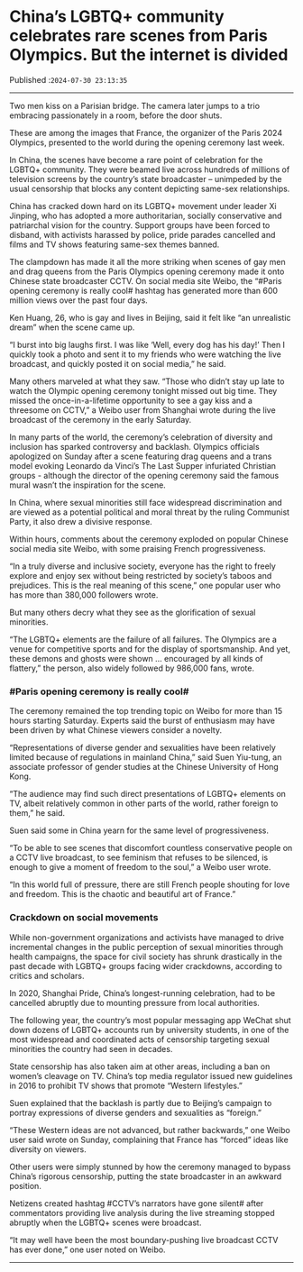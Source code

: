 # China’s LGBTQ+ community celebrates rare scenes from Paris Olympics. But the internet is divided

Published :`2024-07-30 23:13:35`

---

Two men kiss on a Parisian bridge. The camera later jumps to a  trio embracing passionately in a room, before the door shuts.

These are among the images that France, the organizer of the Paris 2024 Olympics, presented to the world during the opening ceremony last week.

In China, the scenes have become a rare point of celebration for the LGBTQ+ community. They were beamed live across hundreds of millions of television screens by the country’s state broadcaster – unimpeded by the usual censorship that blocks any content depicting same-sex relationships.

China has cracked down hard on its LGBTQ+ movement under leader Xi Jinping, who has adopted a more authoritarian, socially conservative and patriarchal vision for the country. Support groups have been forced to disband, with activists harassed by police, pride parades cancelled and films and TV shows featuring same-sex themes banned.

The clampdown has made it all the more striking when scenes of gay men and drag queens from the Paris Olympics opening ceremony made it onto Chinese state broadcaster CCTV. On social media site Weibo, the “#Paris opening ceremony is really cool# hashtag has generated more than 600 million views over the past four days.

Ken Huang, 26, who is gay and lives in Beijing, said it felt like “an unrealistic dream” when the scene came up.

“I burst into big laughs first. I was like ‘Well, every dog has his day!’ Then I quickly took a photo and sent it to my friends who were watching the live broadcast, and quickly posted it on social media,” he said.

Many others marveled at what they saw. “Those who didn’t stay up late to watch the Olympic opening ceremony tonight missed out big time. They missed the once-in-a-lifetime opportunity to see a gay kiss and a threesome on CCTV,” a Weibo user from Shanghai wrote during the live broadcast of the ceremony in the early Saturday.

In many parts of the world, the ceremony’s celebration of diversity and inclusion has sparked controversy and backlash. Olympics officials apologized on Sunday after a scene featuring drag queens and a trans model evoking Leonardo da Vinci’s The Last Supper infuriated Christian groups - although the director of the opening ceremony said the famous mural wasn’t the inspiration for the scene.

In China, where sexual minorities still face widespread discrimination and are viewed as a potential political and moral threat by the ruling Communist Party, it also drew a divisive response.

Within hours, comments about the ceremony exploded on popular Chinese social media site Weibo, with some praising French progressiveness.

“In a truly diverse and inclusive society, everyone has the right to freely explore and enjoy sex without being restricted by society’s taboos and prejudices. This is the real meaning of this scene,” one popular user who has more than 380,000 followers wrote.

But many others decry what they see as the glorification of sexual minorities.

“The LGBTQ+ elements are the failure of all failures. The Olympics are a venue for competitive sports and for the display of sportsmanship. And yet, these demons and ghosts were shown … encouraged by all kinds of flattery,” the person, also widely followed by 986,000 fans, wrote.

### #Paris opening ceremony is really cool#

The ceremony remained the top trending topic on Weibo for more than 15 hours starting Saturday. Experts said the burst of enthusiasm may have been driven by what Chinese viewers consider a novelty.

“Representations of diverse gender and sexualities have been relatively limited because of regulations in mainland China,” said Suen Yiu-tung, an associate professor of gender studies at the Chinese University of Hong Kong.

“The audience may find such direct presentations of LGBTQ+ elements on TV, albeit relatively common in other parts of the world, rather foreign to them,” he said.

Suen said some in China yearn for the same level of progressiveness.

“To be able to see scenes that discomfort countless conservative people on a CCTV live broadcast, to see feminism that refuses to be silenced, is enough to give a moment of freedom to the soul,” a Weibo user wrote.

“In this world full of pressure, there are still French people shouting for love and freedom. This is the chaotic and beautiful art of France.”

### Crackdown on social movements

While non-government organizations and activists have managed to drive incremental changes in the public perception of sexual minorities through health campaigns, the space for civil society has shrunk drastically in the past decade with LGBTQ+ groups facing wider crackdowns, according to critics and scholars.

In 2020, Shanghai Pride, China’s longest-running celebration, had to be cancelled abruptly due to mounting pressure from local authorities.

The following year, the country’s most popular messaging app WeChat shut down dozens of LGBTQ+ accounts run by university students, in one of the most widespread and coordinated acts of censorship targeting sexual minorities the country had seen in decades.

State censorship has also taken aim at other areas, including a ban on women’s cleavage on TV. China’s top media regulator issued new guidelines in 2016 to prohibit TV shows that promote “Western lifestyles.”

Suen explained that the backlash is partly due to Beijing’s campaign to portray expressions of diverse genders and sexualities as “foreign.”

“These Western ideas are not advanced, but rather backwards,” one Weibo user said wrote on Sunday, complaining that France has “forced” ideas like diversity on viewers.

Other users were simply stunned by how the ceremony managed to bypass China’s rigorous censorship, putting the state broadcaster in an awkward position.

Netizens created hashtag #CCTV’s narrators have gone silent# after commentators providing live analysis during the live streaming stopped abruptly when the LGBTQ+ scenes were broadcast.

“It may well have been the most boundary-pushing live broadcast CCTV has ever done,” one user noted on Weibo.

---

